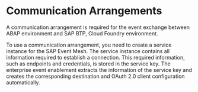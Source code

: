 <!-- loioee55a6aad592420683d7f445ae06a0c8 -->

# Communication Arrangements

A communication arrangement is required for the event exchange between ABAP environment and SAP BTP, Cloud Foundry environment.



To use a communication arrangement, you need to create a service instance for the SAP Event Mesh. The service instance contains all information required to establish a connection. This required information, such as endpoints and credentials, is stored in the service key. The enterprise event enablement extracts the information of the service key and creates the corresponding destination and OAuth 2.0 client configuration automatically.


